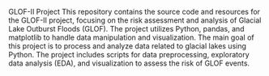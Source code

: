 GLOF-II Project
This repository contains the source code and resources for the GLOF-II project, focusing on the risk assessment and analysis of Glacial Lake Outburst Floods (GLOF). 
The project utilizes Python, pandas, and matplotlib to handle data manipulation and visualization.
The main goal of this project is to process and analyze data related to glacial lakes using Python. The project includes scripts for data preprocessing, exploratory data analysis (EDA), and visualization to assess the risk of GLOF events.

